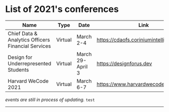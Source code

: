 # List of 2021's conferences
| Name | Type | Date | Link
| -------- | -------- | -------- | -------- |
| Chief Data & Analytics Officers Financial Services| Virtual | March 2-4 | https://cdaofs.coriniumintelligence.com |
| Design for Underrepresented Students | Virtual | March 29-April 3 | https://designforus.dev |
| Harvard WeCode 2021 | Virtual | March 6-7 | https://www.harvardwecode.com/ |

*events are still in process of updating.* ```test```


---
